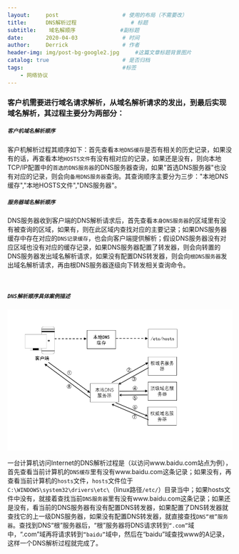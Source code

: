 ```yaml
---
layout:     post   				    # 使用的布局（不需要改）
title:      DNS解析过程 				# 标题 
subtitle:    域名解顺序              #副标题
date:       2020-04-03 				# 时间
author:     Derrick 				# 作者
header-img: img/post-bg-google2.jpg 	#这篇文章标题背景图片
catalog: true 						# 是否归档
tags:								#标签
    - 网络协议
---
```


### **客户机需要进行域名请求解析，从域名解析请求的发出，到最后实现域名解析，其过程主要分为两部分：**


##### **`客户机域名解析顺序`**


客户机解析过程其顺序如下：首先查看`本地DNS缓存`是否有相关的历史记录，如果没有的话，再查看本地`HOSTS文件`有没有相对应的记录，如果还是没有，则向本地TCP/IP配置中的`首选的DNS服务器`的DNS服务器查询，如果"首选DNS服务器"也没有对应的记录，则会向`备用DNS服务器`查询。其查询顺序主要分为三步："本地DNS缓存","本地HOSTS文件","DNS服务器"。


##### **`服务器域名解析顺序`**


DNS服务器收到客户端的DNS解析请求后，首先查看`本身DNS服务器`的区域里有没有被查询的区域，如果有，则在此区域内查找对应的主要记录；如果DNS服务器缓存中存在对应的`DNS记录缓存`，也会向客户端提供解析；假设DNS服务器没有对应区域也没有对应的缓存记录，如果DNS服务器配置了转发器，则会向转置的DNS服务器发出域名解析请求，如果没有配置DNS转发器，则会向`根DNS服务器`发出域名解析请求，再由根DNS服务器逐级向下转发相关查询命令。



<br>

##### **`DNS解析顺序具体案例描述`**

![DNS](/img/2020-04-03-DNS解析过程/DNS解析图.png)


一台计算机访问Internet的DNS解析过程是（以访问www.baidu.com站点为例），首先查看当前计算机的`DNS缓存`里有没有www.baidu.com这条记录；如果没有，再查看当前计算机的`hosts`文件，`hosts`文件位于`C:\WINDOWS\system32\drivers\etc\`（linux路径`/etc/`）目录当中；如果hosts文件中没有，就接着查找当前`DNS服务器`里有没有www.baidu.com这条记录；如果还是没有，看当前的DNS服务器有没有配置DNS转发器，如果配置了DNS转发器就查找它的上一级DNS服务器，如果没有配置DNS转发器，就直接查找`DNS“根”服务器`。查找到DNS“根”服务器后，“根”服务器将DNS请求转到`“.com”`域中，“.com”域再将请求转到`“baidu”`域中，然后在“baidu”域查找www的A记录，这样一个DNS解析过程就完成了。

